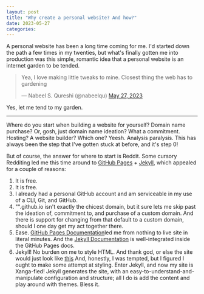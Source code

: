 ```yaml
---
layout: post
title: "Why create a personal website? And how?"
date: 2023-05-27 
categories: 
---
```

A personal website has been a long time coming for me. I'd started down the path a few times in my twenties, but what's finally gotten me into production was this simple, romantic idea that a personal website is an internet garden to be tended.

<blockquote class="twitter-tweet"><p lang="en" dir="ltr">Yea, I love making little tweaks to mine. Closest thing the web has to gardening</p>&mdash; Nabeel S. Qureshi (@nabeelqu) <a href="https://twitter.com/nabeelqu/status/1662503299797643266?ref_src=twsrc%5Etfw">May 27, 2023</a></blockquote> <script async src="https://platform.twitter.com/widgets.js" charset="utf-8"></script>

Yes, let me tend to my garden.
***

Where do you start when building a website for yourself? Domain name purchase? Or, gosh, just domain name ideation? What a commitment. Hosting? A website builder? Which one?
Yeesh. Analysis paralysis. This has always been the step that I've gotten stuck at before, and it's step 0!

But of course, the answer for where to start is Reddit.
Some cursory Redditing led me this time around to [GitHub Pages][github-pages-docs] + [Jekyll][jekyll-docs], which appealed for a couple of reasons:
1. It is free.
2. It is free.
3. I already had a personal GitHub account and am serviceable in my use of a CLI, Git, and GitHub.
4. "<username>".github.io isn't exactly the chicest domain, but it sure lets me skip past the ideation of, commitment to, and purchase of a custom domain. And there is support for changing from that default to a custom domain, should I one day get my act together there.
5. Ease. [GitHub Pages Documentation][github-pages-docs]led me from nothing to live site in literal minutes. And the [Jekyll Documentation][jekyll-docs] is well-integrated inside the GitHub Pages docs.  
6. Jekyll! No burden on me to style HTML. And thank god, or else the site would just look like [this](http://motherfuckingwebsite.com/) And, honestly, I was tempted, but I figured I ought to make some attempt at styling. Enter Jekyll, and now my site is Xanga-fied! Jekyll generates the site, with an easy-to-understand-and-manipulate configuration and structure; all I do is add the content and play around with themes. Bless it. 

[github-pages-docs]: https://docs.github.com/en/pages
[jekyll-docs]: https://jekyllrb.com/docs/